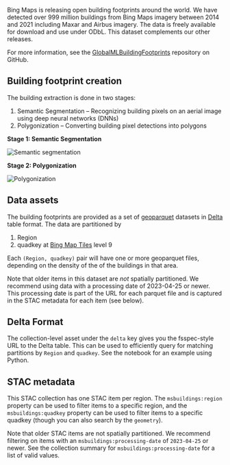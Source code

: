 Bing Maps is releasing open building footprints around the world. We have detected over 999 million buildings from Bing Maps imagery between 2014 and 2021 including Maxar and Airbus imagery. The data is freely available for download and use under ODbL. This dataset complements our other releases.

For more information, see the [GlobalMLBuildingFootprints](https://github.com/microsoft/GlobalMLBuildingFootprints/) repository on GitHub.

## Building footprint creation

The building extraction is done in two stages:

1. Semantic Segmentation – Recognizing building pixels on an aerial image using deep neural networks (DNNs)
2. Polygonization – Converting building pixel detections into polygons

**Stage 1: Semantic Segmentation**

![Semantic segmentation](https://raw.githubusercontent.com/microsoft/GlobalMLBuildingFootprints/main/images/segmentation.jpg)

**Stage 2: Polygonization**

![Polygonization](https://github.com/microsoft/GlobalMLBuildingFootprints/raw/main/images/polygonization.jpg)

## Data assets

The building footprints are provided as a set of [geoparquet](https://github.com/opengeospatial/geoparquet) datasets in [Delta][delta] table format.
The data are partitioned by

1. Region
2. quadkey at [Bing Map Tiles][tiles] level 9

Each `(Region, quadkey)` pair will have one or more geoparquet files, depending on the density of the of the buildings in that area.

Note that older items in this dataset are *not* spatially partitioned. We recommend using data with a processing date
of 2023-04-25 or newer. This processing date is part of the URL for each parquet file and is captured in the STAC metadata
for each item (see below).

## Delta Format

The collection-level asset under the `delta` key gives you the fsspec-style URL
to the Delta table. This can be used to efficiently query for matching partitions
by `Region` and `quadkey`. See the notebook for an example using Python.

## STAC metadata

This STAC collection has one STAC item per region. The `msbuildings:region`
property can be used to filter items to a specific region, and the `msbuildings:quadkey`
property can be used to filter items to a specific quadkey (though you can also search
by the `geometry`).

Note that older STAC items are not spatially partitioned. We recommend filtering on
items with an `msbuildings:processing-date` of `2023-04-25` or newer. See the collection
summary for `msbuildings:processing-date` for a list of valid values.

[delta]: https://delta.io/
[tiles]: https://learn.microsoft.com/en-us/bingmaps/articles/bing-maps-tile-system
